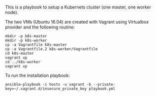 This is a playbook to setup a Kubernets cluster (one master, one worker node).

The two VMs (Ubuntu 16.04) are created with Vagrant using Virtualbox provider and the following routine:


```
mkdir -p k8s-master
mkdir -p k8s-worker
cp -a Vagrantfile k8s-master
cp -a Vagrantfile.2 k8s-worker/Vagrantfile
cd k8s-master
vagrant up
cd ../k8s-worker
vagrant up
```

To run the installation playbook:

```ansible-playbook -i hosts -u vagrant -b --private-key=~/.vagrant.d/insecure_private_key playbook.yml```
